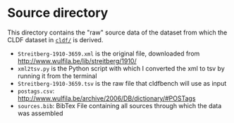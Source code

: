 # Source directory

This directory contains the "raw" source data of the dataset from which the
CLDF dataset in [`cldf/`](../cldf) is derived.

- `Streitberg-1910-3659.xml` is the original file, downloaded from http://www.wulfila.be/lib/streitberg/1910/
- `xml2tsv.py` is the Python script with which I converted the xml to tsv by running it from the terminal
- `Streitberg-1910-3659.tsv` is the raw file that cldfbench will use as input
- `postags.csv`: http://www.wulfila.be/archive/2006/DB/dictionary/#POSTags
- `sources.bib`: BibTex File containing all sources through which the data was assembled